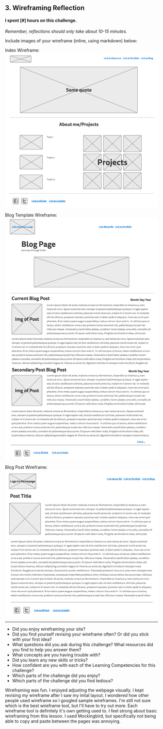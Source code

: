 ## 3. Wireframing Reflection

#### I spent [#] hours on this challenge.

*Remember, reflections should only take about 10-15 minutes.*

Include images of your wireframe (inline, using markdown) below:

Index Wireframe: ![Index Wireframe](wireframe-index.png)

Blog Template Wireframe: ![Blog Template Wireframe](blog/wireframe-blog-index.png)

Blog Post Wireframe: ![Blog Post WireFrame](blog/wireframe-blogs.png)

***

- Did you enjoy wireframing your site?
- Did you find yourself revising your wireframe often? Or did you stick with your first idea?
- What questions did you ask during this challenge? What resources did you find to help you answer them?
- What concepts are you having trouble with?
- Did you learn any new skills or tricks?
- How confident are you with each of the Learning Competencies for this challenge?
- Which parts of the challenge did you enjoy?
- Which parts of the challenge did you find tedious?

Wireframing was fun. I enjoyed adjusting the webpage visually. I kept revising my wireframe after I saw my inital layout. I wondered how other people used wireframe so I googled sample wireframes. I'm still not sure which is the best wireframe tool, but I'll have to try out more. Each wireframe tool is definitely it's own getting used to. I feel strong about basic wireframing from this lesson. I used Mockingbird, but specifically not being able to copy and paste between the pages was annoying.

